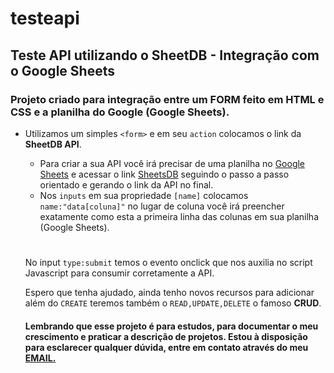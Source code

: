 # testeapi
## Teste API utilizando o SheetDB - Integração com o Google Sheets
  ### Projeto criado para integração entre um FORM feito em HTML e CSS e a planilha do Google (Google Sheets).

 * Utilizamos um simples `<form>` e em seu `action` colocamos o link da **SheetDB API**.
    * Para criar a sua API você irá precisar de uma planilha no [Google Sheets](https://sheets.new) e acessar o link [SheetsDB](https://sheetdb.io/apis) seguindo o passo a passo orientado e gerando o link da API no final.
    * Nos `inputs` em sua propriedade `[name]` colocamos `name:"data[coluna]"` no lugar de coluna você irá preencher exatamente como esta a primeira linha das colunas em sua planilha (Google Sheets).

    #
    No input `type:submit` temos o evento onclick que nos auxilia no script Javascript para consumir corretamente a API.

    Espero que tenha ajudado, ainda tenho novos recursos para adicionar além do `CREATE` teremos também o `READ,UPDATE,DELETE` o famoso **CRUD**.

    #### Lembrando que esse projeto é para estudos, para documentar o meu crescimento e praticar a descrição de projetos. Estou à disposição para esclarecer qualquer dúvida, entre em contato através do meu [EMAIL.](mailto:victornovaisp@gmail.com)


